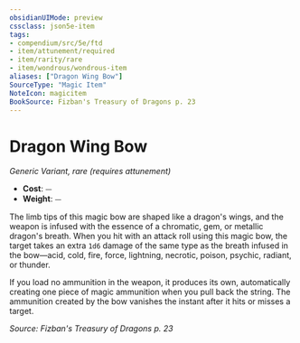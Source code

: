 ```yaml
---
obsidianUIMode: preview
cssclass: json5e-item
tags:
- compendium/src/5e/ftd
- item/attunement/required
- item/rarity/rare
- item/wondrous/wondrous-item
aliases: ["Dragon Wing Bow"]
SourceType: "Magic Item"
NoteIcon: magicitem
BookSource: Fizban's Treasury of Dragons p. 23
---
```

# Dragon Wing Bow
*Generic Variant, rare (requires attunement)*  

- **Cost**: ⏤
- **Weight**: ⏤

The limb tips of this magic bow are shaped like a dragon's wings, and the weapon is infused with the essence of a chromatic, gem, or metallic dragon's breath. When you hit with an attack roll using this magic bow, the target takes an extra `1d6` damage of the same type as the breath infused in the bow—acid, cold, fire, force, lightning, necrotic, poison, psychic, radiant, or thunder.

If you load no ammunition in the weapon, it produces its own, automatically creating one piece of magic ammunition when you pull back the string. The ammunition created by the bow vanishes the instant after it hits or misses a target.

*Source: Fizban's Treasury of Dragons p. 23*